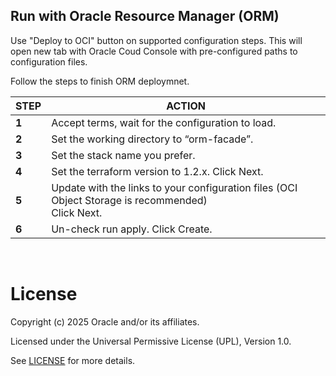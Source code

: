 
## **Run with Oracle Resource Manager (ORM)**

Use "Deploy to OCI" button on supported configuration steps. This will open new tab with Oracle Coud Console with pre-configured paths to configuration files.

Follow the steps to finish ORM deploymnet.

| STEP  | ACTION                                                                                                                                                                                                                                                                                                                                                                                                                                                                                                                                                                                                                                                                   |
| ----- | ------------------------------------------------------------------------------------------------------------------------------------------------------------------------------------------------------------------------------------------------------------------------------------------------------------------------------------------------------------------------------------------------------------------------------------------------------------------------------------------------------------------------------------------------------------------------------------------------------------------------------------------------------------------------ |
| **1** | Accept terms,  wait for the configuration to load.                                                                                                                                                                                                                                                                                                                                                                                                                                                                                                                                                                                                                       |
| **2** | Set the working directory to “orm-facade”.                                                                                                                                                                                                                                                                                                                                                                                                                                                                                                                                                                                                                               |
| **3** | Set the stack name you prefer.                                                                                                                                                                                                                                                                                                                                                                                                                                                                                                                                                                                                                                           |
| **4** | Set the terraform version to 1.2.x. Click Next.                                                                                                                                                                                                                                                                                                                                                                                                                                                                                                                                                                                                                          |
| **5** | Update with the links to your configuration files (OCI Object Storage is recommended) <br> Click Next.                                                                                                                                                                                                                                                                                                                                                                                                                                                                                                                                                             |
| **6** | Un-check run apply. Click Create.                                                                                                                                                                                                                                                                                                                                                                                                                                                                                                                                                                                                                                        |

&nbsp;
&nbsp; 


# License <!-- omit from toc -->

Copyright (c) 2025 Oracle and/or its affiliates.

Licensed under the Universal Permissive License (UPL), Version 1.0.

See [LICENSE](/LICENSE.txt) for more details.

